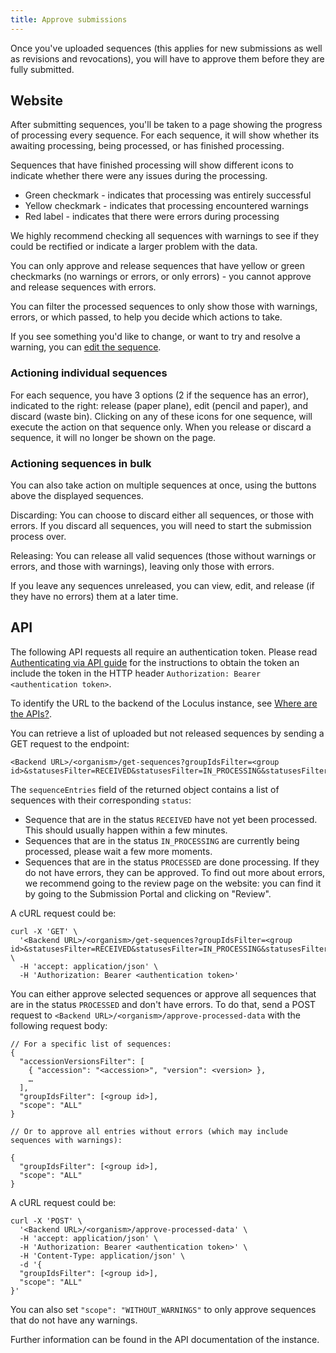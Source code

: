 ```yaml
---
title: Approve submissions
---
```


Once you've uploaded sequences (this applies for new submissions as well as revisions and revocations), you will have to approve them before they are fully submitted.

## Website

After submitting sequences, you'll be taken to a page showing the progress of processing every sequence. For each sequence, it will show whether its awaiting processing, being processed, or has finished processing.

Sequences that have finished processing will show different icons to indicate whether there were any issues during the processing.

-   Green checkmark - indicates that processing was entirely successful
-   Yellow checkmark - indicates that processing encountered warnings
-   Red label - indicates that there were errors during processing

We highly recommend checking all sequences with warnings to see if they could be rectified or indicate a larger problem with the data.

You can only approve and release sequences that have yellow or green checkmarks (no warnings or errors, or only errors) - you cannot approve and release sequences with errors.

You can filter the processed sequences to only show those with warnings, errors, or which passed, to help you decide which actions to take.

If you see something you'd like to change, or want to try and resolve a warning, you can [edit the sequence](../edit-submissions).

### Actioning individual sequences

For each sequence, you have 3 options (2 if the sequence has an error), indicated to the right: release (paper plane), edit (pencil and paper), and discard (waste bin). Clicking on any of these icons for one sequence, will execute the action on that sequence only. When you release or discard a sequence, it will no longer be shown on the page.

### Actioning sequences in bulk

You can also take action on multiple sequences at once, using the buttons above the displayed sequences.

Discarding: You can choose to discard either all sequences, or those with errors. If you discard all sequences, you will need to start the submission process over.

Releasing: You can release all valid sequences (those without warnings or errors, and those with warnings), leaving only those with errors.

If you leave any sequences unreleased, you can view, edit, and release (if they have no errors) them at a later time.

## API

The following API requests all require an authentication token. Please read [Authenticating via API guide](../authenticate-via-api/) for the instructions to obtain the token an include the token in the HTTP header `Authorization: Bearer <authentication token>`.

To identify the URL to the backend of the Loculus instance, see [Where are the APIs?](../../introduction/api-overview/#where-are-the-apis).

You can retrieve a list of uploaded but not released sequences by sending a GET request to the endpoint:

```
<Backend URL>/<organism>/get-sequences?groupIdsFilter=<group id>&statusesFilter=RECEIVED&statusesFilter=IN_PROCESSING&statusesFilter=PROCESSED
```

The `sequenceEntries` field of the returned object contains a list of sequences with their corresponding `status`:

-   Sequence that are in the status `RECEIVED` have not yet been processed. This should usually happen within a few minutes.
-   Sequences that are in the status `IN_PROCESSING` are currently being processed, please wait a few more moments.
- Sequences that are in the status `PROCESSED` are done processing. If they do not have errors, they can be approved. To find out more about errors, we recommend going to the review page on the website: you can find it by going to the Submission Portal and clicking on "Review".

A cURL request could be:

```
curl -X 'GET' \
  '<Backend URL>/<organism>/get-sequences?groupIdsFilter=<group id>&statusesFilter=RECEIVED&statusesFilter=IN_PROCESSING&statusesFilter=PROCESSED \
  -H 'accept: application/json' \
  -H 'Authorization: Bearer <authentication token>'
```

You can either approve selected sequences or approve all sequences that are in the status `PROCESSED` and don't have errors.
To do that, send a POST request to `<Backend URL>/<organism>/approve-processed-data` with the following request body:

```
// For a specific list of sequences:
{
  "accessionVersionsFilter": [
    { "accession": "<accession>", "version": <version> },
    …
  ],
  "groupIdsFilter": [<group id>],
  "scope": "ALL"
}

// Or to approve all entries without errors (which may include sequences with warnings):

{
  "groupIdsFilter": [<group id>],
  "scope": "ALL"
}
```

A cURL request could be:

```
curl -X 'POST' \
  '<Backend URL>/<organism>/approve-processed-data' \
  -H 'accept: application/json' \
  -H 'Authorization: Bearer <authentication token>' \
  -H 'Content-Type: application/json' \
  -d '{
  "groupIdsFilter": [<group id>],
  "scope": "ALL"
}'
```

You can also set `"scope": "WITHOUT_WARNINGS"` to only approve sequences that do not have any warnings.

Further information can be found in the API documentation of the instance.
